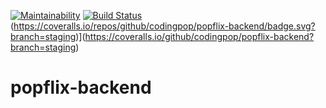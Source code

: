 [![Maintainability](https://api.codeclimate.com/v1/badges/7ec1f7d733f2d8954ad8/maintainability)](https://codeclimate.com/github/codingpop/popflix-backend/maintainability)
[![Build Status](https://travis-ci.com/codingpop/popflix-backend.svg?branch=staging)](https://travis-ci.com/codingpop/popflix-backend)
(https://coveralls.io/repos/github/codingpop/popflix-backend/badge.svg?branch=staging)](https://coveralls.io/github/codingpop/popflix-backend?branch=staging)
# popflix-backend
